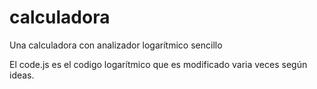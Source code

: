 # calculadora
Una calculadora con analizador logarítmico sencillo

El code.js es el codigo logarítmico que es modificado varia veces según ideas.
